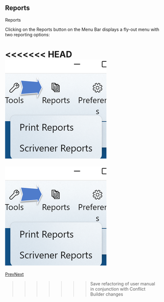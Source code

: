 ## Reports ##
Reports <br/>

Clicking on the Reports button on the Menu Bar displays a fly-out menu with two reporting options: <br/>

<<<<<<< HEAD
![](Print-Reports-Button-and-Menu-2.png)
=======
![](Print-Reports-Button-and-Menu-1.png)
 <br/>
 <br/>
[Prev](Stock_Scenes.md)[Next](Print_Reports.md) <br/>
>>>>>>> Save refactoring of user manual in conjunction with Conflict Builder changes
